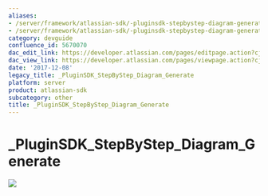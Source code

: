 ```yaml
---
aliases:
- /server/framework/atlassian-sdk/-pluginsdk-stepbystep-diagram-generate-5670070.html
- /server/framework/atlassian-sdk/-pluginsdk-stepbystep-diagram-generate-5670070.md
category: devguide
confluence_id: 5670070
dac_edit_link: https://developer.atlassian.com/pages/editpage.action?cjm=wozere&pageId=5670070
dac_view_link: https://developer.atlassian.com/pages/viewpage.action?cjm=wozere&pageId=5670070
date: '2017-12-08'
legacy_title: _PluginSDK_StepByStep_Diagram_Generate
platform: server
product: atlassian-sdk
subcategory: other
title: _PluginSDK_StepByStep_Diagram_Generate
---
```

# \_PluginSDK\_StepByStep\_Diagram\_Generate

<img src="/server/framework/atlassian-sdk/images/5865620.png" class="gliffy-macro-image" />





































































































